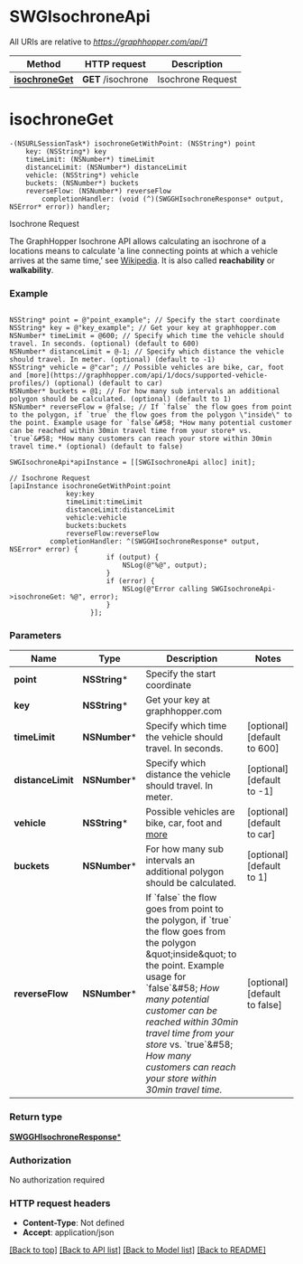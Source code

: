# SWGIsochroneApi

All URIs are relative to *https://graphhopper.com/api/1*

Method | HTTP request | Description
------------- | ------------- | -------------
[**isochroneGet**](SWGIsochroneApi.md#isochroneget) | **GET** /isochrone | Isochrone Request


# **isochroneGet**
```objc
-(NSURLSessionTask*) isochroneGetWithPoint: (NSString*) point
    key: (NSString*) key
    timeLimit: (NSNumber*) timeLimit
    distanceLimit: (NSNumber*) distanceLimit
    vehicle: (NSString*) vehicle
    buckets: (NSNumber*) buckets
    reverseFlow: (NSNumber*) reverseFlow
        completionHandler: (void (^)(SWGGHIsochroneResponse* output, NSError* error)) handler;
```

Isochrone Request

The GraphHopper Isochrone API allows calculating an isochrone of a locations means to calculate 'a line connecting points at which a vehicle arrives at the same time,' see [Wikipedia](http://en.wikipedia.org/wiki/Isochrone_map). It is also called **reachability** or **walkability**. 

### Example 
```objc

NSString* point = @"point_example"; // Specify the start coordinate
NSString* key = @"key_example"; // Get your key at graphhopper.com
NSNumber* timeLimit = @600; // Specify which time the vehicle should travel. In seconds. (optional) (default to 600)
NSNumber* distanceLimit = @-1; // Specify which distance the vehicle should travel. In meter. (optional) (default to -1)
NSString* vehicle = @"car"; // Possible vehicles are bike, car, foot and [more](https://graphhopper.com/api/1/docs/supported-vehicle-profiles/) (optional) (default to car)
NSNumber* buckets = @1; // For how many sub intervals an additional polygon should be calculated. (optional) (default to 1)
NSNumber* reverseFlow = @false; // If `false` the flow goes from point to the polygon, if `true` the flow goes from the polygon \"inside\" to the point. Example usage for `false`&#58; *How many potential customer can be reached within 30min travel time from your store* vs. `true`&#58; *How many customers can reach your store within 30min travel time.* (optional) (default to false)

SWGIsochroneApi*apiInstance = [[SWGIsochroneApi alloc] init];

// Isochrone Request
[apiInstance isochroneGetWithPoint:point
              key:key
              timeLimit:timeLimit
              distanceLimit:distanceLimit
              vehicle:vehicle
              buckets:buckets
              reverseFlow:reverseFlow
          completionHandler: ^(SWGGHIsochroneResponse* output, NSError* error) {
                        if (output) {
                            NSLog(@"%@", output);
                        }
                        if (error) {
                            NSLog(@"Error calling SWGIsochroneApi->isochroneGet: %@", error);
                        }
                    }];
```

### Parameters

Name | Type | Description  | Notes
------------- | ------------- | ------------- | -------------
 **point** | **NSString***| Specify the start coordinate | 
 **key** | **NSString***| Get your key at graphhopper.com | 
 **timeLimit** | **NSNumber***| Specify which time the vehicle should travel. In seconds. | [optional] [default to 600]
 **distanceLimit** | **NSNumber***| Specify which distance the vehicle should travel. In meter. | [optional] [default to -1]
 **vehicle** | **NSString***| Possible vehicles are bike, car, foot and [more](https://graphhopper.com/api/1/docs/supported-vehicle-profiles/) | [optional] [default to car]
 **buckets** | **NSNumber***| For how many sub intervals an additional polygon should be calculated. | [optional] [default to 1]
 **reverseFlow** | **NSNumber***| If &#x60;false&#x60; the flow goes from point to the polygon, if &#x60;true&#x60; the flow goes from the polygon \&quot;inside\&quot; to the point. Example usage for &#x60;false&#x60;&amp;#58; *How many potential customer can be reached within 30min travel time from your store* vs. &#x60;true&#x60;&amp;#58; *How many customers can reach your store within 30min travel time.* | [optional] [default to false]

### Return type

[**SWGGHIsochroneResponse***](SWGGHIsochroneResponse.md)

### Authorization

No authorization required

### HTTP request headers

 - **Content-Type**: Not defined
 - **Accept**: application/json

[[Back to top]](#) [[Back to API list]](../README.md#documentation-for-api-endpoints) [[Back to Model list]](../README.md#documentation-for-models) [[Back to README]](../README.md)

